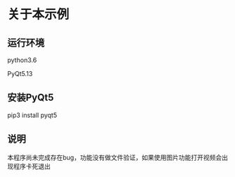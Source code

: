 # 关于本示例

## 运行环境
python3.6

PyQt5.13

## 安装PyQt5
pip3 install pyqt5

## 说明
本程序尚未完成存在bug，功能没有做文件验证，如果使用图片功能打开视频会出现程序卡死退出


